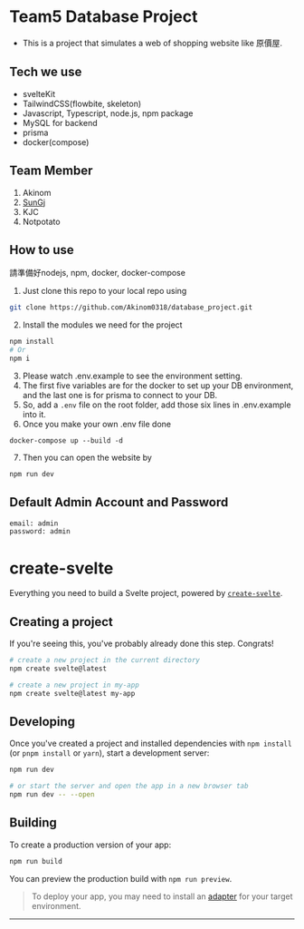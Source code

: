 # Team5 Database Project
- This is a project that simulates a web of shopping website like 原價屋.

## Tech we use
- svelteKit
- TailwindCSS(flowbite, skeleton)
- Javascript, Typescript, node.js, npm package
- MySQL for backend
- prisma
- docker(compose)

## Team Member
1. Akinom
2. [SunGj](https://github.com/SunGj921028)
3. KJC
4. Notpotato

## How to use
請準備好nodejs, npm, docker, docker-compose
1. Just clone this repo to your local repo using
```bash
git clone https://github.com/Akinom0318/database_project.git
```
2. Install the modules we need for the project
```bash
npm install
# Or
npm i
```
3. Please watch .env.example to see the environment setting.
4. The first five variables are for the docker to set up your DB environment, and the last one is for prisma to connect to your DB.
5. So, add a ```.env``` file on the root folder, add those six lines in .env.example into it.
6. Once you make your own .env file done
```bach
docker-compose up --build -d
```
7. Then you can open the website by
```bash
npm run dev
```

## Default Admin Account and Password
```bash
email: admin
password: admin
```

# create-svelte

Everything you need to build a Svelte project, powered by [`create-svelte`](https://github.com/sveltejs/kit/tree/main/packages/create-svelte).

## Creating a project

If you're seeing this, you've probably already done this step. Congrats!

```bash
# create a new project in the current directory
npm create svelte@latest

# create a new project in my-app
npm create svelte@latest my-app
```

## Developing

Once you've created a project and installed dependencies with `npm install` (or `pnpm install` or `yarn`), start a development server:

```bash
npm run dev

# or start the server and open the app in a new browser tab
npm run dev -- --open
```

## Building

To create a production version of your app:

```bash
npm run build
```

You can preview the production build with `npm run preview`.

> To deploy your app, you may need to install an [adapter](https://kit.svelte.dev/docs/adapters) for your target environment.

---
